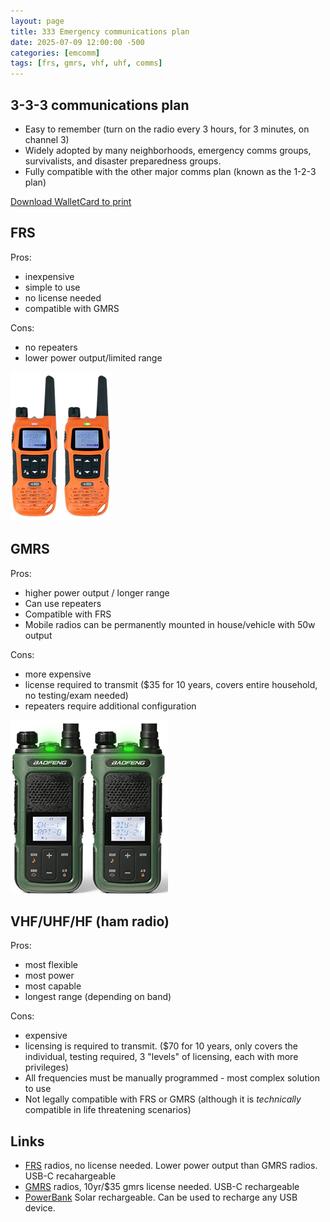 ```yaml
---
layout: page 
title: 333 Emergency communications plan
date: 2025-07-09 12:00:00 -500
categories: [emcomm]
tags: [frs, gmrs, vhf, uhf, comms]
---
```


## 3-3-3 communications plan
 - Easy to remember (turn on the radio every 3 hours, for 3 minutes, on channel 3)
 - Widely adopted by many neighborhoods, emergency comms groups, survivalists, and disaster preparedness groups.
 - Fully compatible with the other major comms plan (known as the 1-2-3 plan)

[Download WalletCard to print](/assets/images/333-comms-plan/walletcard.pdf)


## FRS
Pros:
 - inexpensive
 - simple to use
 - no license needed
 - compatible with GMRS

Cons:
 - no repeaters 
 - lower power output/limited range

 ![FRS radios](/assets/images/333-comms-plan/FRS.png "Orange FRS Radios")
 
## GMRS
Pros:
 - higher power output / longer range
 - Can use repeaters
 - Compatible with FRS
 - Mobile radios can be permanently mounted in house/vehicle with 50w output

Cons:
 - more expensive
 - license required to transmit ($35 for 10 years, covers entire household, no testing/exam needed)
 - repeaters require additional configuration

 ![GMRS radios](/assets/images/333-comms-plan/GMRS.png "GMRS Radios")

## VHF/UHF/HF (ham radio)
 Pros:
  - most flexible
  - most power
  - most capable
  - longest range (depending on band)

Cons:
 - expensive
 - licensing is required to transmit. ($70 for 10 years, only covers the individual, testing required, 3 "levels" of licensing, each with more privileges)
 - All frequencies must be manually programmed - most complex solution to use
 - Not legally compatible with FRS or GMRS (although it is *technically* compatible in life threatening scenarios)


## Links
 - [FRS](https://amzn.to/4eGoCsp) radios, no license needed. Lower power output than GMRS radios. USB-C recahargeable
 - [GMRS](https://amzn.to/44TopyW) radios, 10yr/$35 gmrs license needed. USB-C rechargeable
 - [PowerBank](https://amzn.to/44nqsey) Solar rechargeable. Can be used to recharge any USB device.

